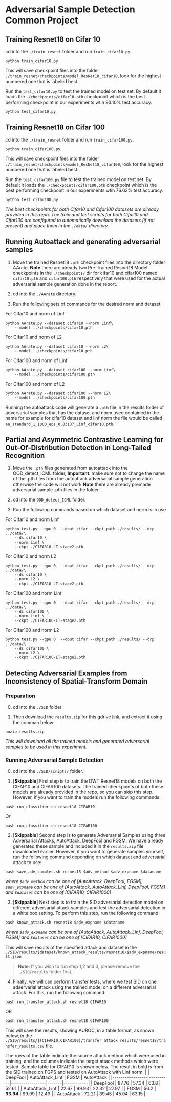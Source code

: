 # Adversarial Sample Detection Common Project

## Training Resnet18 on Cifar 10

cd into the `./train_resnet` folder and run `train_cifar10.py`.
```
python train_cifar10.py
```
This will save checkpoint files into the folder `./train_resnet/checkpoints/model_ResNet18_cifar10`, look for the highest numbered one that is labeled best.

Run the `test_cifar10.py` to test the trained model on test set. By default it loads the `./checkpoints/cifar10.pth` checkpoint which is the best performing checkpoint in our experiments wtih 93.10% test accuracy.
```
python test_cifar10.py
```

## Training Resnet18 on Cifar 100

cd into the `./train_resnet` folder and run `train_cifar100.py`.
```
python train_cifar100.py
```
This will save checkpoint files into the folder `./train_resnet/checkpoints/model_ResNet18_cifar100`, look for the highest numbered one that is labeled best.

Run the `test_cifar100.py` file to test the trained model on test set. By default it loads the `./checkpoints/cifar100.pth` checkpoint which is the best performing checkpoint in our experiments wtih 76.62% test accuracy.
```
python test_cifar100.py
```
*The best checkpoints for both Cifar10 and Cifar100 datasets are already provided in this repo.*
*The train and test scripts for both Cifar10 and Cifar100 are configured to automatically download the datasets (if not present) and place them in the `./data/` directory.*


## Running Autoattack and generating adversarial samples

1. Move the trained Resnet18 `.pth` checkpoint files into the directory folder AArate.
**Note** there are already two Pre-Trained Resnet18 Model checkpoints in the `./checkpoints/` dir for cifar10 and cifar100 named `cifar10.pth` and `cifar100.pth` respectively that were used for the actual adversarial sample generation done in the report.

2. cd into the `./AArate` directory.

3. Run the following sets of commands for the desired norm and dataset

For Cifar10 and norm of Linf
```
python AArate.py --dataset cifar10 --norm Linf\
    --model ../checkpoints/cifar10.pth
```

For Cifar10 and norm of L2
```
python AArate.py --dataset cifar10 --norm L2\
    --model ../checkpoints/cifar10.pth
```

For Cifar100 and norm of Linf
```
python AArate.py --dataset cifar100 --norm Linf\
    --model ../checkpoints/cifar100.pth
```

For Cifar100 and norm of L2
```
python AArate.py --dataset cifar100 --norm L2\
    --model ../checkpoints/cifar100.pth
```

Running the autoattack code will generate a `.pth` file in the results folder of adversarial samples that has the dataset and norm used contained in the name
for example for cifar10 dataset and linf norm the file would be called `aa_standard_1_1000_eps_0.03137_Linf_cifar10.pth`.

## Partial and Asymmetric Contrastive Learning for Out-Of-Distribution Detection in Long-Tailed Recognition

1. Move the `.pth` files generated from autoattack into the OOD_detect_ICML folder, 
**Important**: make sure not to change the name of the .pth files from the autoattack adversarial sample generation otherwise the code will not work
**Note** there are already premade adversarial sample .pth files in the folder.

2. cd into the `OOD_detect_ICML` folder.

3. Run the following commands based on which dataset and norm is in use

For Cifar10 and norm Linf
```
python test.py --gpu 0  --dout cifar --ckpt_path ./results/ --drp ../data/\
    --ds cifar10 \
    --norm Linf \
    --ckpt ./CIFAR10-LT-stage2.pth
```

For Cifar10 and norm L2
```
python test.py --gpu 0  --dout cifar --ckpt_path ./results/ --drp ../data/\
    --ds cifar10 \
    --norm L2 \
    --ckpt ./CIFAR10-LT-stage2.pth
```

For Cifar100 and norm Linf
```
python test.py --gpu 0  --dout cifar --ckpt_path ./results/ --drp ../data/\
    --ds cifar100 \
    --norm Linf \
    --ckpt ./CIFAR100-LT-stage2.pth
```

For Cifar100 and norm L2
```
python test.py --gpu 0  --dout cifar --ckpt_path ./results/ --drp ../data/\
    --ds cifar100 \
    --norm L2 \
    --ckpt ./CIFAR100-LT-stage2.pth
```

## Detecting Adversarial Examples from Inconsistency of Spatial-Transform Domain

### Preparation

0. cd into the `./SID` folder

1. Then download the `results.zip` for this gdrive [link](https://drive.google.com/file/d/1XEKEix9eKRDov1b7ReNYqBLQ6S4P8lTG/view?usp=sharing), and extract it using the comman below:
```
unzip results.zip
```
*This will download all the trained models and generated adversarial samples to be used in this experiment.*

### Running Adversarial Sample Detection

0. cd into the `./SID/scripts/` folder.

1. [**Skippable**] First step is to train the DWT Resnet18 models on both the CIFAR10 and CIFAR100 datasets. The trained checkpoints of both these models are already provided in the repo, so you can skip this step. However, if you want to train the models run the following commands:
```
bash run_classifier.sh resnet18 CIFAR10
```
Or
```
bash run_classifier.sh resnet18 CIFAR100
```

2. [**Skippable**] Second step is to generate Adversarial Samples using three Adversarial Attacks, AutoAttack, DeepFool and FGSM. We have already generated these sample and included it in the `results.zip` file downloaded earlier. However, if you want to generate samples yourself, run the following command depending on which dataset and adversarial attack to use:
```
bash save_adv_samples.sh resnet18 $adv_method $adv_expname $dataname
```
*where `$adv_method` can be one of [AutoAttack, DeepFool, FGSM], `$adv_expname` can be one of [AutoAttack, AutoAttack_Linf, DeepFool, FGSM] and `$dataset` can be one of [CIFAR10, CIFAR1000]*

3. [**Skippable**] Next step is to train the SID adversarial detection model on different adversarial attack samples and test the adversarial detection in a white box setting. To perform this step, run the following command:
```
bash known_attack.sh resnet18 $adv_expname $dataname
```
*where `$adv_expname` can be one of [AutoAttack, AutoAttack_Linf, DeepFool, FGSM] and `$dataset` can be one of [CIFAR10, CIFAR1000]*

This will save results of the specified attack and dataset in the `./SID/results/$dataset/known_attack_results/resnet18/$adv_expname/result.json`

> **Note**: If you wish to run step 1,2 and 3, please remove the `./SID/results` folder first.

4. Finally, we will can perform transfer tests, where we test SID on one adservarial attack using the trained model on a different adversarial attack. For this, run the following command:
```
bash run_transfer_attack.sh resnet18 CIFAR10
```
OR
```
bash run_transfer_attack.sh resnet18 CIFAR100
```
This will save the results, showing AUROC, in a table format, as shown below, in the `./SID/results/$(CIFAR10,CIFAR100)/transfer_attack_results/resnet18/transfer_results.csv` file.

The rows of the table indicate the source attack method which were used in training, and the columns indicate the target attack methods which were tested. Sample table for CIFAR10 is shown below. The result in bold is from the SID trained on FGPS and tested on AutoAttack with Linf norm.
|                 | DeepFool | AutoAttack_Linf | FGSM  | AutoAttack |
|-----------------|----------|-----------------|-------|------------|
| DeepFool        | 87.76    | 57.34           | 63.8  | 52.61      |
| AutoAttack_Linf | 22.67    | 99.93           | 22.32 | 27.97      |
| FGSM            | 56.2     | **93.94**           | 99.99 | 12.49      |
| AutoAttack      | 72.21    | 39.45           | 45.04 | 63.15      |


